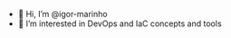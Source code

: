 - 👋 Hi, I’m @igor-marinho
- 👀 I’m interested in DevOps and IaC concepts and tools

<!---
igor-marinho/igor-marinho is a ✨ special ✨ repository because its `README.md` (this file) appears on your GitHub profile.
You can click the Preview link to take a look at your changes.
--->
